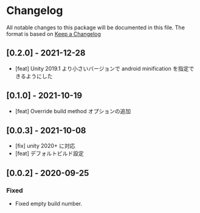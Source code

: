 # Changelog
All notable changes to this package will be documented in this file. The format is based on [Keep a Changelog](http://keepachangelog.com/en/1.0.0/)

## [0.2.0] - 2021-12-28

- [feat] Unity 2019.1 より小さいバージョンで android minification を指定できるようにした

##  [0.1.0] - 2021-10-19

- [feat] Override build method オプションの追加

## [0.0.3] - 2021-10-08

- [fix] unity 2020+ に対応
- [feat] デフォルトビルド設定

## [0.0.2] - 2020-09-25

### Fixed
- Fixed empty build number.
